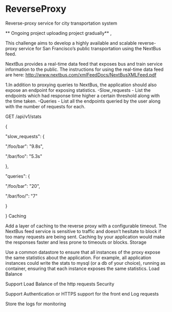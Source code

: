 # ReverseProxy

Reverse-proxy service for city transportation system

** Ongoing project uploading project gradually** ,

This challenge aims to develop a highly available and scalable reverse-proxy service for San Francisco’s public transportation using the NextBus feed.

NextBus provides a real-time data feed that exposes bus and train service information to the public. The instructions for using the real-time data feed are here: http://www.nextbus.com/xmlFeedDocs/NextBusXMLFeed.pdf

1.In addition to proxying queries to NextBus, the application should also expose an endpoint for exposing statistics. -Slow_requests - List the endpoints which had response time higher a certain threshold along with the time taken. -Queries - List all the endpoints queried by the user along with the number of requests for each.

GET /api/v1/stats

{

 "slow_requests": {

   "/foo/bar": "9.8s",

   "/bar/foo": "5.3s"

 },

 "queries": {

   "/foo/bar": "20",

   "/bar/foo/": "7"

 }

}
Caching

Add a layer of caching to the reverse proxy with a configurable timeout. 
The NextBus feed service is sensitive to traffic and doesn’t hesitate to block if 
too many requests are being sent. 
Caching by your application would make the responses faster and less prone to timeouts or blocks.
Storage

Use a common datastore to ensure that all instances of the proxy expose the same statistics about the application.
For example, all application instances could write the stats to mysql (or a db of your choice), 
running as container, 
ensuring that each instance exposes the same statistics.
Load Balance

Support Load Balance of the http requests
Security

Support Authentication or HTTPS support for the front end
Log requests

Store the logs for monitoring

